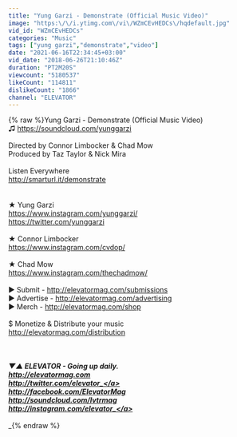 ```yaml
---
title: "Yung Garzi - Demonstrate (Official Music Video)"
image: "https:\/\/i.ytimg.com\/vi\/WZmCEvHEDCs\/hqdefault.jpg"
vid_id: "WZmCEvHEDCs"
categories: "Music"
tags: ["yung garzi","demonstrate","video"]
date: "2021-06-16T22:34:45+03:00"
vid_date: "2018-06-26T21:10:46Z"
duration: "PT2M20S"
viewcount: "5180537"
likeCount: "114811"
dislikeCount: "1866"
channel: "ELEVATOR"
---
```

{% raw %}Yung Garzi - Demonstrate (Official Music Video)<br />♫ <a rel="nofollow" target="blank" href="https://soundcloud.com/yunggarzi">https://soundcloud.com/yunggarzi</a><br /><br />Directed by Connor Limbocker &amp; Chad Mow<br />Produced by Taz Taylor &amp; Nick Mira<br /><br />Listen Everywhere<br /><a rel="nofollow" target="blank" href="http://smarturl.it/demonstrate">http://smarturl.it/demonstrate</a><br /><br /><br />★ Yung Garzi<br /><a rel="nofollow" target="blank" href="https://www.instagram.com/yunggarzi/">https://www.instagram.com/yunggarzi/</a><br /><a rel="nofollow" target="blank" href="https://twitter.com/yunggarzi">https://twitter.com/yunggarzi</a><br /><br />★ Connor Limbocker<br /><a rel="nofollow" target="blank" href="https://www.instagram.com/cvdop/">https://www.instagram.com/cvdop/</a><br /><br />★ Chad Mow<br /><a rel="nofollow" target="blank" href="https://www.instagram.com/thechadmow/">https://www.instagram.com/thechadmow/</a><br /><br />► Submit - <a rel="nofollow" target="blank" href="http://elevatormag.com/submissions">http://elevatormag.com/submissions</a><br />► Advertise  - <a rel="nofollow" target="blank" href="http://elevatormag.com/advertising">http://elevatormag.com/advertising</a><br />► Merch - <a rel="nofollow" target="blank" href="http://elevatormag.com/shop">http://elevatormag.com/shop</a><br /><br />$ Monetize &amp; Distribute your music<br /><a rel="nofollow" target="blank" href="http://elevatormag.com/distribution">http://elevatormag.com/distribution</a><br /><br />___<br /><br />▼▲ ELEVATOR - Going up daily. <br /><a rel="nofollow" target="blank" href="http://elevatormag.com">http://elevatormag.com</a><br /><a rel="nofollow" target="blank" href="http://twitter.com/elevator_">http://twitter.com/elevator_</a><br /><a rel="nofollow" target="blank" href="http://facebook.com/ElevatorMag">http://facebook.com/ElevatorMag</a><br /><a rel="nofollow" target="blank" href="http://soundcloud.com/lvtrmag">http://soundcloud.com/lvtrmag</a><br /><a rel="nofollow" target="blank" href="http://instagram.com/elevator_">http://instagram.com/elevator_</a><br /><br />____{% endraw %}
